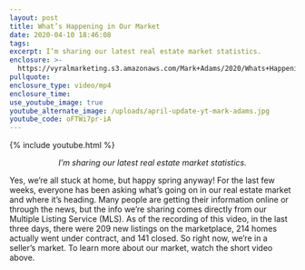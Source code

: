 ```yaml
---
layout: post
title: What’s Happening in Our Market
date: 2020-04-10 18:46:08
tags:
excerpt: I’m sharing our latest real estate market statistics.
enclosure: >-
  https://vyralmarketing.s3.amazonaws.com/Mark+Adams/2020/Whats+Happening+in+Our+Market.mp4
pullquote:
enclosure_type: video/mp4
enclosure_time:
use_youtube_image: true
youtube_alternate_image: /uploads/april-update-yt-mark-adams.jpg
youtube_code: oFTWi7pr-iA
---
```


{% include youtube.html %}

<p style="text-align:center"><em>I’m sharing our latest real estate market statistics.</em></p>

Yes, we’re all stuck at home, but happy spring anyway\! For the last few weeks, everyone has been asking what’s going on in our real estate market and where it’s heading. Many people are getting their information online or through the news, but the info we’re sharing comes directly from our Multiple Listing Service (MLS). As of the recording of this video, in the last three days, there were 209 new listings on the marketplace, 214 homes actually went under contract, and 141 closed. So right now, we’re in a seller’s market. To learn more about our market, watch the short video above.&nbsp;